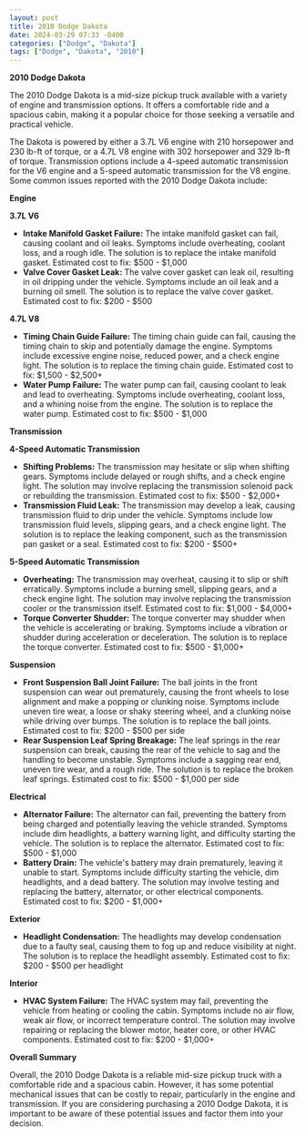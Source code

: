 ```yaml
---
layout: post
title: 2010 Dodge Dakota
date: 2024-03-29 07:33 -0400
categories: ["Dodge", "Dakota"]
tags: ["Dodge", "Dakota", "2010"]
---
```

**2010 Dodge Dakota**

The 2010 Dodge Dakota is a mid-size pickup truck available with a variety of engine and transmission options. It offers a comfortable ride and a spacious cabin, making it a popular choice for those seeking a versatile and practical vehicle.

The Dakota is powered by either a 3.7L V6 engine with 210 horsepower and 230 lb-ft of torque, or a 4.7L V8 engine with 302 horsepower and 329 lb-ft of torque. Transmission options include a 4-speed automatic transmission for the V6 engine and a 5-speed automatic transmission for the V8 engine. Some common issues reported with the 2010 Dodge Dakota include:

**Engine**

**3.7L V6**

* **Intake Manifold Gasket Failure:** The intake manifold gasket can fail, causing coolant and oil leaks. Symptoms include overheating, coolant loss, and a rough idle. The solution is to replace the intake manifold gasket. Estimated cost to fix: $500 - $1,000
* **Valve Cover Gasket Leak:** The valve cover gasket can leak oil, resulting in oil dripping under the vehicle. Symptoms include an oil leak and a burning oil smell. The solution is to replace the valve cover gasket. Estimated cost to fix: $200 - $500

**4.7L V8**

* **Timing Chain Guide Failure:** The timing chain guide can fail, causing the timing chain to skip and potentially damage the engine. Symptoms include excessive engine noise, reduced power, and a check engine light. The solution is to replace the timing chain guide. Estimated cost to fix: $1,500 - $2,500+
* **Water Pump Failure:** The water pump can fail, causing coolant to leak and lead to overheating. Symptoms include overheating, coolant loss, and a whining noise from the engine. The solution is to replace the water pump. Estimated cost to fix: $500 - $1,000

**Transmission**

**4-Speed Automatic Transmission**

* **Shifting Problems:** The transmission may hesitate or slip when shifting gears. Symptoms include delayed or rough shifts, and a check engine light. The solution may involve replacing the transmission solenoid pack or rebuilding the transmission. Estimated cost to fix: $500 - $2,000+
* **Transmission Fluid Leak:** The transmission may develop a leak, causing transmission fluid to drip under the vehicle. Symptoms include low transmission fluid levels, slipping gears, and a check engine light. The solution is to replace the leaking component, such as the transmission pan gasket or a seal. Estimated cost to fix: $200 - $500+

**5-Speed Automatic Transmission**

* **Overheating:** The transmission may overheat, causing it to slip or shift erratically. Symptoms include a burning smell, slipping gears, and a check engine light. The solution may involve replacing the transmission cooler or the transmission itself. Estimated cost to fix: $1,000 - $4,000+
* **Torque Converter Shudder:** The torque converter may shudder when the vehicle is accelerating or braking. Symptoms include a vibration or shudder during acceleration or deceleration. The solution is to replace the torque converter. Estimated cost to fix: $500 - $1,000+

**Suspension**

* **Front Suspension Ball Joint Failure:** The ball joints in the front suspension can wear out prematurely, causing the front wheels to lose alignment and make a popping or clunking noise. Symptoms include uneven tire wear, a loose or shaky steering wheel, and a clunking noise while driving over bumps. The solution is to replace the ball joints. Estimated cost to fix: $200 - $500 per side
* **Rear Suspension Leaf Spring Breakage:** The leaf springs in the rear suspension can break, causing the rear of the vehicle to sag and the handling to become unstable. Symptoms include a sagging rear end, uneven tire wear, and a rough ride. The solution is to replace the broken leaf springs. Estimated cost to fix: $500 - $1,000 per side

**Electrical**

* **Alternator Failure:** The alternator can fail, preventing the battery from being charged and potentially leaving the vehicle stranded. Symptoms include dim headlights, a battery warning light, and difficulty starting the vehicle. The solution is to replace the alternator. Estimated cost to fix: $500 - $1,000
* **Battery Drain:** The vehicle's battery may drain prematurely, leaving it unable to start. Symptoms include difficulty starting the vehicle, dim headlights, and a dead battery. The solution may involve testing and replacing the battery, alternator, or other electrical components. Estimated cost to fix: $200 - $1,000+

**Exterior**

* **Headlight Condensation:** The headlights may develop condensation due to a faulty seal, causing them to fog up and reduce visibility at night. The solution is to replace the headlight assembly. Estimated cost to fix: $200 - $500 per headlight

**Interior**

* **HVAC System Failure:** The HVAC system may fail, preventing the vehicle from heating or cooling the cabin. Symptoms include no air flow, weak air flow, or incorrect temperature control. The solution may involve repairing or replacing the blower motor, heater core, or other HVAC components. Estimated cost to fix: $200 - $1,000+

**Overall Summary**

Overall, the 2010 Dodge Dakota is a reliable mid-size pickup truck with a comfortable ride and a spacious cabin. However, it has some potential mechanical issues that can be costly to repair, particularly in the engine and transmission. If you are considering purchasing a 2010 Dodge Dakota, it is important to be aware of these potential issues and factor them into your decision.
